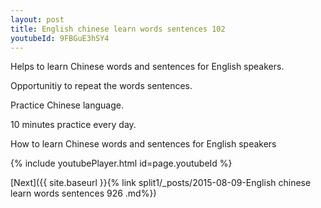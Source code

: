 ```yaml
---
layout: post
title: English chinese learn words sentences 102 
youtubeId: 9FBGuE3hSY4
---
```

 
 
Helps to learn Chinese words and sentences for English speakers.

Opportunitiy to repeat the words sentences. 

Practice Chinese language. 
 
10 minutes practice every day. 
 
How to learn Chinese words and sentences for English speakers 
 
{% include youtubePlayer.html id=page.youtubeId %}
 
 
[Next]({{ site.baseurl }}{% link  split1/_posts/2015-08-09-English chinese learn words sentences 926 .md%})
 
